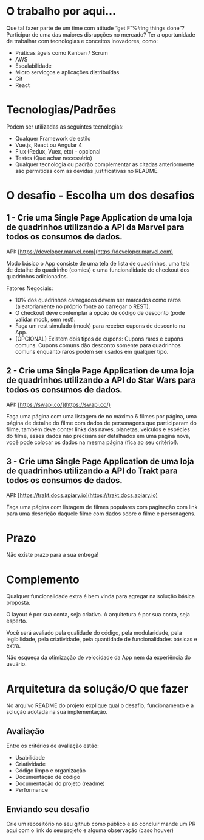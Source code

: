 # O trabalho por aqui...

Que tal fazer parte de um time com atitude “get Fˆ%#ing things done”? 
Participar de uma das maiores disrupções no mercado? 
Ter a oportunidade de trabalhar com tecnologias e conceitos inovadores, como:

* Práticas ágeis como Kanban / Scrum
* AWS
* Escalabilidade
* Micro servicços e aplicações distribuídas
* Git
* React

# Tecnologias/Padrões

Podem ser utilizadas as seguintes tecnologias:

* Qualquer Framework de estilo
* Vue.js, React ou Angular 4
* Flux (Redux, Vuex, etc) - opcional
* Testes (Que achar necessário)
* Qualquer tecnologia ou padrão complementar as citadas anteriormente são permitidas com as devidas justificativas no README.

# O desafio - Escolha um dos desafios
## 1 - Crie uma Single Page Application de uma loja de quadrinhos utilizando a API da Marvel para todos os consumos de dados.

API: [https://developer.marvel.com](https://developer.marvel.com)

Modo básico o App consiste de uma tela de lista de quadrinhos, uma tela de detalhe do quadrinho (comics) e uma funcionalidade de checkout dos quadrinhos adicionados.

Fatores Negociais:

* 10% dos quadrinhos carregados devem ser marcados como raros (aleatoriamente no próprio fonte ao carregar o REST). 
* O checkout deve contemplar a opcão de código de desconto (pode validar mock, sem rest).
* Faça um rest simulado (mock) para receber cupons de desconto na App.
* (OPCIONAL) Existem dois tipos de cupons: Cupons raros e cupons comuns. Cupons comuns dão desconto somente para quadrinhos comuns enquanto raros podem ser usados em qualquer tipo.

## 2 - Crie uma Single Page Application de uma loja de quadrinhos utilizando a API do Star Wars para todos os consumos de dados.

API: [https://swapi.co/](https://swapi.co/)

Faça uma página com uma listagem de no máximo 6 filmes por página, uma página de detalhe do filme com dados de personagens que participaram do filme, também deve conter links das naves, planetas, veiculos e espécies do filme, esses dados não precisam ser detalhados em uma página nova, você pode colocar os dados na mesma página (fica ao seu critério!).

## 3 -  Crie uma Single Page Application de uma loja de quadrinhos utilizando a API do Trakt para todos os consumos de dados.

API: [https://trakt.docs.apiary.io](https://trakt.docs.apiary.io)

Faça uma página com listagem de filmes populares com paginação com link para uma descrição daquele filme com dados sobre o filme e personagens.

# Prazo
Não existe prazo para a sua entrega!

# Complemento
Qualquer funcionalidade extra é bem vinda para agregar na solução básica proposta.

O layout é por sua conta, seja criativo.
A arquitetura é por sua conta, seja esperto. 

Você será avaliado pela qualidade do código, pela modularidade, pela legibilidade, pela criatividade, pela quantidade de funcionalidades básicas e extra.

Não esqueça da otimização de velocidade da App nem da experiência do usuário.

# Arquitetura da solução/O que fazer

No arquivo README do projeto explique qual o desafio, funcionamento e a solução adotada na sua implementação.

## Avaliação

Entre os critérios de avaliação estão:

* Usabilidade
* Criatividade
* Código limpo e organização
* Documentação de código
* Documentação do projeto (readme)
* Performance

## Enviando seu desafio
Crie um repositório no seu github como público e ao concluir mande um PR aqui com o link do seu projeto e alguma observação (caso houver)